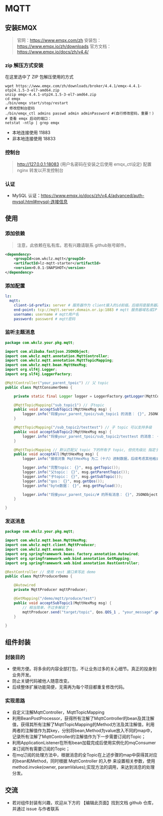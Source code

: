 # MQTT

## 安装EMQX

> 官网：https://www.emqx.com/zh
> 安装包：https://www.emqx.io/zh/downloads
> 官方文档： https://www.emqx.io/docs/zh/v4.4/

### zip 解压方式安装
在这里选中了 ZIP 包解压使用的方式
```shell
wget https://www.emqx.com/zh/downloads/broker/4.4.1/emqx-4.4.1-otp24.1.5-3-el7-amd64.zip
unzip emqx-4.4.1-otp24.1.5-3-el7-amd64.zip
cd emqx
./bin/emqx start/stop/restart
# 修改控制台密码
./bin/emqx_ctl admins passwd admin adminPassword #(自行修改密码，重要！)
# 查看 emqx 启动的端口：
netstat -ntlp | grep emqx
```
- 本地连接使用 11883
- 非本地连接使用 18833

### 控制台
> http://127.0.0.1:18083 (用户名密码在安装之后使用 emqx_ctl设定) 
> 配置 nginx 转发以开发控制台

### 认证
- MySQL 认证：https://www.emqx.io/docs/zh/v4.4/advanced/auth-mysql.html#mysql-连接信息


## 使用

### 添加依赖
> 注意，此依赖在私有库。若有兴趣请联系 github账号邮件。
```xml
<dependency>
    <groupId>com.wkclz.mqtt</groupId>
    <artifactId>lz-mqtt-starter</artifactId>
    <version>0.0.1-SNAPSHOT</version>
</dependency>
```

### 添加配置
```yaml
lz:
  mqtt:
    client-id-prefix: server # 服务器作为 client接入的id前缀。后缀将是服务器IP
    end-point: tcp://mqtt.server.domain.or.ip:1883 # mqtt 服务器域名或IP
    username: username # mqtt用户名
    password: password # mqtt密码
```

### 监听主题消息
```java
package com.wkclz.your.pkg.mqtt;

import com.alibaba.fastjson.JSONObject;
import com.wkclz.mqtt.annotation.MqttController;
import com.wkclz.mqtt.annotation.MqttTopicMapping;
import com.wkclz.mqtt.bean.MqttHexMsg;
import org.slf4j.Logger;
import org.slf4j.LoggerFactory;

@MqttController("your_parent_tpoic") // 父 topic
public class MqttConsumerDemo {

    private static final Logger logger = LoggerFactory.getLogger(MqttConsumerDemo.class);

    @MqttTopicMapping("sub_topic1") // 子topic
    public void acceptSubTopic1(MqttHexMsg msg) {
        logger.info("将接your_parent_tpoic/sub_topic1 的消息： {}", JSONObject.toJSONString(msg));
    }

    @MqttTopicMapping("/sub_topic2/testtest") // 子 topic 可以支持多级
    public void acceptSubTopic2(MqttHexMsg msg) {
        logger.info("将接your_parent_tpoic/sub_topic2/testtest 的消息： {}", JSONObject.toJSONString(msg));
    }

    @MqttTopicMapping // 默认匹配父 topic 下的所有子 topic, 但优先级比 指定子 topic 场景低。
    public void acceptAll(MqttHexMsg msg) {
        logger.info("接收对象 MqttHexMsg 为二（十六）进制数据，后续考虑其他格式的数据： {}", JSONObject.toJSONString(msg));

        logger.info("完整topic： {}", msg.getTopic());
        logger.info("父topic： {}", msg.getParentTopic());
        logger.info("子topic： {}", msg.getSubTopic());
        logger.info("qos： {}", msg.getQos());
        logger.info("byte数据： {}", msg.getPayload());

        logger.info("将接your_parent_tpoic/# 的所有消息： {}", JSONObject.toJSONString(msg));
    }

}
```

### 发送消息
```java
package com.wkclz.your.pkg.mqtt;

import com.wkclz.mqtt.bean.MqttHexMsg;
import com.wkclz.mqtt.client.MqttProducer;
import com.wkclz.mqtt.enums.Qos;
import org.springframework.beans.factory.annotation.Autowired;
import org.springframework.web.bind.annotation.GetMapping;
import org.springframework.web.bind.annotation.RestController;

@RestController // 使用 rest 接口来写此 demo
public class MqttProducerDemo {

    @Autowired
    private MqttProducer mqttProducer;

    @GetMapping("/demo/mqtt/produce/test")
    public void acceptSubTopic1(MqttHexMsg msg) {
        // 相当简单，不过多解说了
        mqttProducer.send("target/topic", Qos.QOS_1 , "your_message".getBytes());
    }
    
}
```

## 组件封装

### 封装目的
- 使用方便。将多余的内容全部打包，不让业务过多的关心细节。真正的投身到业务开发。
- 防止关键代码被他人随意改变。
- 后续整体扩展功能简便，无需再为每个项目都重复修改代码。

### 实现思路

- 自定义注解MqttController，MqttTopicMapping
- 利用BeanPostProcessor，获得所有注解了MqttController的bean及其注解值，获得其所有注解了MqttTopicMapping的Method方法及其注解值，利用两者的注解值作为其key，分别将bean,Method为value放入不同的map中，记录所有注解了MqttController的注解值作为下一步需要订阅的Topic；
- 利用ApplicationListener在所有bean加载完成后使用实例化的mqConsumer来订阅所有需要订阅的Topic；
- 在mq订阅的处理方法中，根据消息的全Topic在上述步骤的map中获得其对应的bean和Method，同时根据 MqttController 的入参 来设置相关参数，使用method.invoke(owner, paramValues);实现方法的调用，来达到消息的处理分发。

## 交流

- 若对组件封装有兴趣，欢迎从下方的 【编辑此页面】找到文档 github 仓库，并通过 issue 与作者联系